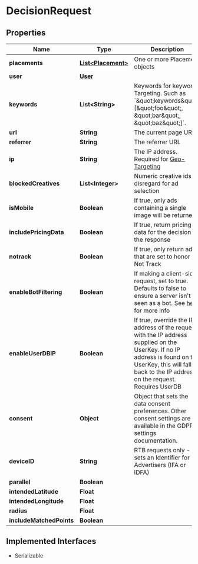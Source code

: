 

# DecisionRequest

## Properties

Name | Type | Description | Notes
------------ | ------------- | ------------- | -------------
**placements** | [**List&lt;Placement&gt;**](Placement.md) | One or more Placement objects | 
**user** | [**User**](User.md) |  |  [optional]
**keywords** | **List&lt;String&gt;** | Keywords for keyword Targeting. Such as &#x60;\&quot;keywords\&quot;: [\&quot;foo\&quot;, \&quot;bar\&quot;, \&quot;baz\&quot;]&#x60;. |  [optional]
**url** | **String** | The current page URL |  [optional]
**referrer** | **String** | The referrer URL |  [optional]
**ip** | **String** | The IP address. Required for [Geo-Targeting](https://dev.adzerk.com/docs/geo-location) |  [optional]
**blockedCreatives** | **List&lt;Integer&gt;** | Numeric creative ids to disregard for ad selection |  [optional]
**isMobile** | **Boolean** | If true, only ads containing a single image will be returned |  [optional]
**includePricingData** | **Boolean** | If true, return pricing data for the decision in the response |  [optional]
**notrack** | **Boolean** | If true, only return ads that are set to honor Do Not Track |  [optional]
**enableBotFiltering** | **Boolean** | If making a client-side request, set to true. Defaults to false to ensure a server isn&#39;t seen as a bot. See [here](https://dev.adzerk.com/docs/tracking-overview#section-bot-filtering) for more info |  [optional]
**enableUserDBIP** | **Boolean** | If true, override the IP address of the request with the IP address supplied on the UserKey. If no IP address is found on the UserKey, this will fall back to the IP address on the request. Requires UserDB |  [optional]
**consent** | **Object** | Object that sets the data consent preferences. Other consent settings are available in the GDPR settings documentation. |  [optional]
**deviceID** | **String** | RTB requests only - sets an Identifier for Advertisers (IFA or IDFA) |  [optional]
**parallel** | **Boolean** |  |  [optional]
**intendedLatitude** | **Float** |  |  [optional]
**intendedLongitude** | **Float** |  |  [optional]
**radius** | **Float** |  |  [optional]
**includeMatchedPoints** | **Boolean** |  |  [optional]


## Implemented Interfaces

* Serializable


